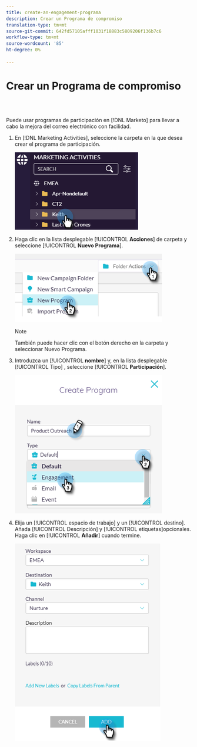 ```yaml
---
title: create-an-engagement-programa
description: Crear un Programa de compromiso
translation-type: tm+mt
source-git-commit: 642fd57105afff1031f18883c5809206f136b7c6
workflow-type: tm+mt
source-wordcount: '85'
ht-degree: 0%

---
```



# Crear un Programa de compromiso

<br> 

Puede usar programas de participación en [!DNL Marketo] para llevar a cabo la mejora del correo electrónico con facilidad.

1. En [!DNL Marketing Activities], seleccione la carpeta en la que desea crear el programa de participación.

   ![Imagen uno](/help/sky/assets/engagement-programs/create-an-engagement-program/create-an-engagement-program-1.png)

1. Haga clic en la lista desplegable [!UICONTROL **Acciones**] de carpeta y seleccione [!UICONTROL **Nuevo Programa**].

   ![Imagen dos](/help/sky/assets/engagement-programs/create-an-engagement-program/create-an-engagement-program-2.png)

   >[!NOTE]
   >
   >También puede hacer clic con el botón derecho en la carpeta y seleccionar Nuevo Programa.

1. Introduzca un [!UICONTROL **nombre**] y, en la lista desplegable [!UICONTROL Tipo] , seleccione [!UICONTROL **Participación**].

   ![Imagen tres](/help/sky/assets/engagement-programs/create-an-engagement-program/create-an-engagement-program-3.png)

1. Elija un [!UICONTROL espacio de trabajo] y un [!UICONTROL destino]. Añada [!UICONTROL Descripción] y [!UICONTROL etiquetas]opcionales. Haga clic en [!UICONTROL **Añadir**] cuando termine.

   ![Imagen Cuatro](/help/sky/assets/engagement-programs/create-an-engagement-program/create-an-engagement-program-4.png)
